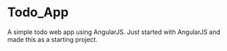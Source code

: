 # Todo_App
A simple todo web app using AngularJS.
Just started with AngularJS and made this as a starting project.
